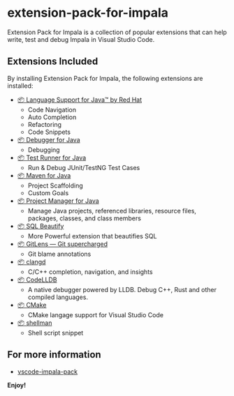 # extension-pack-for-impala

Extension Pack for Impala is a collection of popular extensions that can help write, test and debug Impala in Visual Studio Code.

## Extensions Included

By installing Extension Pack for Impala, the following extensions are installed:

- [📦 Language Support for Java™ by Red Hat ](https://marketplace.visualstudio.com/items?itemName=redhat.java)
    - Code Navigation
    - Auto Completion
    - Refactoring
    - Code Snippets
- [📦 Debugger for Java](https://marketplace.visualstudio.com/items?itemName=vscjava.vscode-java-debug)
    - Debugging
- [📦 Test Runner for Java](https://marketplace.visualstudio.com/items?itemName=vscjava.vscode-java-test)
    - Run & Debug JUnit/TestNG Test Cases
- [📦 Maven for Java](https://marketplace.visualstudio.com/items?itemName=vscjava.vscode-maven)
    - Project Scaffolding
    - Custom Goals
- [📦 Project Manager for Java](https://marketplace.visualstudio.com/items?itemName=vscjava.vscode-java-dependency)
    - Manage Java projects, referenced libraries, resource files, packages, classes, and class members
- [📦 SQL Beautify](https://marketplace.visualstudio.com/items?itemName=clarkyu.vscode-sql-beautify)
    - More Powerful extension that beautifies SQL
- [📦 GitLens — Git supercharged](https://marketplace.visualstudio.com/items?itemName=eamodio.gitlens)
    - Git blame annotations
- [📦 clangd](https://marketplace.visualstudio.com/items?itemName=llvm-vs-code-extensions.vscode-clangd)
    - C/C++ completion, navigation, and insights
- [📦 CodeLLDB](https://marketplace.visualstudio.com/items?itemName=vadimcn.vscode-lldb)
    - A native debugger powered by LLDB. Debug C++, Rust and other compiled languages.
- [📦 CMake](https://marketplace.visualstudio.com/items?itemName=twxs.cmake)
    - CMake langage support for Visual Studio Code
- [📦 shellman](https://marketplace.visualstudio.com/items?itemName=Remisa.shellman)
    - Shell script snippet

## For more information

* [vscode-impala-pack](https://github.com/MicePilot/vscode-impala-pack)

**Enjoy!**
